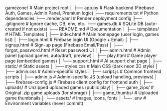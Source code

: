 gamezone/                         # Main project root
│
├── app.py                        # Flask backend (Firebase Auth, Games, Admin Panel, Premium logic)
├── requirements.txt               # Python dependencies
├── .render.yaml                    # Render deployment config
├── .gitignore                      # Ignore cache, DB, env, etc.
├── games.db                       # SQLite DB (auto-created if not exists)
├── README.md                      # Documentation
│
├── templates/                     # HTML Templates
│   ├── index.html                 # Main homepage (user login, games list)
│   ├── login.html                 # Firebase login UI (Google + Email)
│   ├── signup.html                # Sign-up page (Firebase Email/Pass)
│   ├── forgot_password.html       # Reset password UI
│   ├── admin.html                 # Admin panel (upload games, auto/draft, preview)
│   ├── play.html                  # Game player page (embedded games)
│   └── support.html               # AI support chat page
│
├── static/                        # Static assets
│   ├── styles.css                 # Main CSS (dark neon 3D style)
│   ├── admin.css                  # Admin-specific styles
│   ├── script.js                  # Common frontend scripts
│   ├── admin.js                   # Admin-specific JS (upload handling, previews)
│   ├── firebase-config.js         # Firebase client config for frontend auth
│   ├── uploads/                   # Unzipped uploaded games (public play)
│   ├── game_zips/                 # Original .zip game uploads (for storage)
│   ├── game_thumbs/               # Uploaded game thumbnails
│   └── assets/                    # Images, icons, fonts
│
└── .env                           # Environment variables (never commit)

